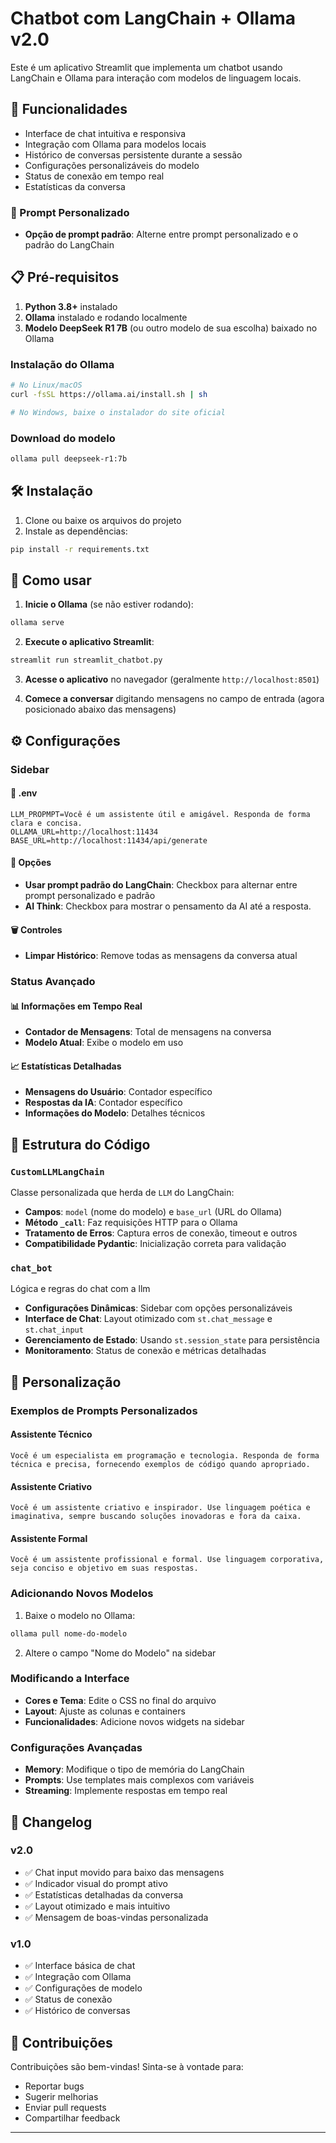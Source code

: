 # Chatbot com LangChain + Ollama v2.0

Este é um aplicativo Streamlit que implementa um chatbot usando LangChain e Ollama para interação com modelos de linguagem locais.

## 🚀 Funcionalidades

- Interface de chat intuitiva e responsiva
- Integração com Ollama para modelos locais
- Histórico de conversas persistente durante a sessão
- Configurações personalizáveis do modelo
- Status de conexão em tempo real
- Estatísticas da conversa




### 🎯 Prompt Personalizado
- **Opção de prompt padrão**: Alterne entre prompt personalizado e o padrão do LangChain

## 📋 Pré-requisitos

1. **Python 3.8+** instalado
2. **Ollama** instalado e rodando localmente
3. **Modelo DeepSeek R1 7B** (ou outro modelo de sua escolha) baixado no Ollama

### Instalação do Ollama

```bash
# No Linux/macOS
curl -fsSL https://ollama.ai/install.sh | sh

# No Windows, baixe o instalador do site oficial
```

### Download do modelo

```bash
ollama pull deepseek-r1:7b
```

## 🛠️ Instalação

1. Clone ou baixe os arquivos do projeto
2. Instale as dependências:

```bash
pip install -r requirements.txt
```

## 🎯 Como usar

1. **Inicie o Ollama** (se não estiver rodando):
```bash
ollama serve
```

2. **Execute o aplicativo Streamlit**:
```bash
streamlit run streamlit_chatbot.py
```

3. **Acesse o aplicativo** no navegador (geralmente `http://localhost:8501`)

5. **Comece a conversar** digitando mensagens no campo de entrada (agora posicionado abaixo das mensagens)

## ⚙️ Configurações

### Sidebar

#### 🔧 .env
    LLM_PROPMPT=Você é um assistente útil e amigável. Responda de forma clara e concisa.
    OLLAMA_URL=http://localhost:11434
    BASE_URL=http://localhost:11434/api/generate


#### 🎯 Opções
- **Usar prompt padrão do LangChain**: Checkbox para alternar entre prompt personalizado e padrão
- **AI Think**: Checkbox para mostrar o pensamento da AI até a resposta.

#### 🗑️ Controles
- **Limpar Histórico**: Remove todas as mensagens da conversa atual

### Status Avançado

#### 📊 Informações em Tempo Real
- **Contador de Mensagens**: Total de mensagens na conversa
- **Modelo Atual**: Exibe o modelo em uso

#### 📈 Estatísticas Detalhadas
- **Mensagens do Usuário**: Contador específico
- **Respostas da IA**: Contador específico
- **Informações do Modelo**: Detalhes técnicos

## 🔧 Estrutura do Código

### `CustomLLMLangChain`

Classe personalizada que herda de `LLM` do LangChain:

- **Campos**: `model` (nome do modelo) e `base_url` (URL do Ollama)
- **Método `_call`**: Faz requisições HTTP para o Ollama
- **Tratamento de Erros**: Captura erros de conexão, timeout e outros
- **Compatibilidade Pydantic**: Inicialização correta para validação


### `chat_bot`
Lógica e regras do chat com a llm
- **Configurações Dinâmicas**: Sidebar com opções personalizáveis
- **Interface de Chat**: Layout otimizado com `st.chat_message` e `st.chat_input`
- **Gerenciamento de Estado**: Usando `st.session_state` para persistência
- **Monitoramento**: Status de conexão e métricas detalhadas



## 📝 Personalização

### Exemplos de Prompts Personalizados

#### Assistente Técnico
```
Você é um especialista em programação e tecnologia. Responda de forma técnica e precisa, fornecendo exemplos de código quando apropriado.
```

#### Assistente Criativo
```
Você é um assistente criativo e inspirador. Use linguagem poética e imaginativa, sempre buscando soluções inovadoras e fora da caixa.
```

#### Assistente Formal
```
Você é um assistente profissional e formal. Use linguagem corporativa, seja conciso e objetivo em suas respostas.
```

### Adicionando Novos Modelos

1. Baixe o modelo no Ollama:
```bash
ollama pull nome-do-modelo
```

2. Altere o campo "Nome do Modelo" na sidebar

### Modificando a Interface

- **Cores e Tema**: Edite o CSS no final do arquivo
- **Layout**: Ajuste as colunas e containers
- **Funcionalidades**: Adicione novos widgets na sidebar

### Configurações Avançadas

- **Memory**: Modifique o tipo de memória do LangChain
- **Prompts**: Use templates mais complexos com variáveis
- **Streaming**: Implemente respostas em tempo real

## 🔄 Changelog

### v2.0
- ✅ Chat input movido para baixo das mensagens
- ✅ Indicador visual do prompt ativo
- ✅ Estatísticas detalhadas da conversa
- ✅ Layout otimizado e mais intuitivo
- ✅ Mensagem de boas-vindas personalizada

### v1.0
- ✅ Interface básica de chat
- ✅ Integração com Ollama
- ✅ Configurações de modelo
- ✅ Status de conexão
- ✅ Histórico de conversas

## 🤝 Contribuições

Contribuições são bem-vindas! Sinta-se à vontade para:

- Reportar bugs
- Sugerir melhorias
- Enviar pull requests
- Compartilhar feedback

---



